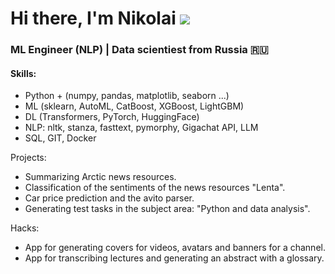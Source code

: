 # Hi there, I'm Nikolai ![](https://github.com/blackcater/blackcater/raw/main/images/Hi.gif)
### ML Engineer (NLP) | Data scientiest from Russia 🇷🇺

#### Skills:

 - Python + (numpy, pandas, matplotlib, seaborn ...)
 - ML (sklearn, AutoML, CatBoost, XGBoost, LightGBM)
 - DL (Transformers, PyTorch, HuggingFace)
 - NLP: nltk, stanza, fasttext, pymorphy, Gigachat API, LLM
 - SQL, GIT, Docker

Projects:
- Summarizing Arctic news resources.
- Сlassification of the sentiments of the news resources "Lenta".
- Car price prediction and the avito parser.
- Generating test tasks in the subject area: "Python and data analysis".


Hacks:
 - App for generating covers for videos, avatars and banners for a channel.
 - App for transcribing lectures and generating an abstract with a glossary.
<!--
**nfilin480/nfilin480** is a ✨ _special_ ✨ repository because its `README.md` (this file) appears on your GitHub profile.

Here are some ideas to get you started:

- 🔭 I’m currently working on ...
- 🌱 I’m currently learning ...
- 👯 I’m looking to collaborate on ...
- 🤔 I’m looking for help with ...
- 💬 Ask me about ...
- 📫 How to reach me: ...
- 😄 Pronouns: ...
- ⚡ Fun fact: ...
-->
